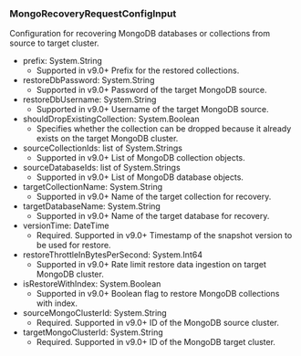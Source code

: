### MongoRecoveryRequestConfigInput
Configuration for recovering MongoDB databases or collections from source to target cluster.

- prefix: System.String
  - Supported in v9.0+
      Prefix for the restored collections.
- restoreDbPassword: System.String
  - Supported in v9.0+
      Password of the target MongoDB source.
- restoreDbUsername: System.String
  - Supported in v9.0+
      Username of the target MongoDB source.
- shouldDropExistingCollection: System.Boolean
  - Specifies whether the collection can be dropped because it already exists on the target MongoDB cluster.
- sourceCollectionIds: list of System.Strings
  - Supported in v9.0+
      List of MongoDB collection objects.
- sourceDatabaseIds: list of System.Strings
  - Supported in v9.0+
      List of MongoDB database objects.
- targetCollectionName: System.String
  - Supported in v9.0+
      Name of the target collection for recovery.
- targetDatabaseName: System.String
  - Supported in v9.0+
      Name of the target database for recovery.
- versionTime: DateTime
  - Required. Supported in v9.0+
      Timestamp of the snapshot version to be used for restore.
- restoreThrottleInBytesPerSecond: System.Int64
  - Supported in v9.0+
      Rate limit restore data ingestion on target MongoDB cluster.
- isRestoreWithIndex: System.Boolean
  - Supported in v9.0+
      Boolean flag to restore MongoDB collections with index.
- sourceMongoClusterId: System.String
  - Required. Supported in v9.0+
      ID of the MongoDB source cluster.
- targetMongoClusterId: System.String
  - Required. Supported in v9.0+
      ID of the MongoDB target cluster.
